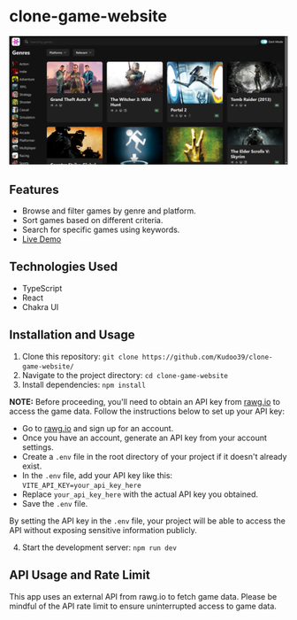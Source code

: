 # clone-game-website

![Clone-game Website Screenshot](src/assets/new-demo.png)

## Features

- Browse and filter games by genre and platform.
- Sort games based on different criteria.
- Search for specific games using keywords.
- [Live Demo](https://kudoo39.github.io/clone-game-website/)

## Technologies Used

- TypeScript
- React
- Chakra UI

## Installation and Usage

1. Clone this repository: `git clone https://github.com/Kudoo39/clone-game-website/`
2. Navigate to the project directory: `cd clone-game-website`
3. Install dependencies: `npm install`

**NOTE:** Before proceeding, you'll need to obtain an API key from [rawg.io](https://rawg.io) to access the game data. Follow the instructions below to set up your API key:

   - Go to [rawg.io](https://rawg.io/apidocs) and sign up for an account.
   - Once you have an account, generate an API key from your account settings.
   - Create a `.env` file in the root directory of your project if it doesn't already exist.
   - In the `.env` file, add your API key like this: `VITE_API_KEY=your_api_key_here`
   - Replace `your_api_key_here` with the actual API key you obtained.
   - Save the `.env` file.

   By setting the API key in the `.env` file, your project will be able to access the API without exposing sensitive information publicly.
   
4. Start the development server: `npm run dev`

## API Usage and Rate Limit

This app uses an external API from rawg.io to fetch game data. Please be mindful of the API rate limit to ensure uninterrupted access to game data.

